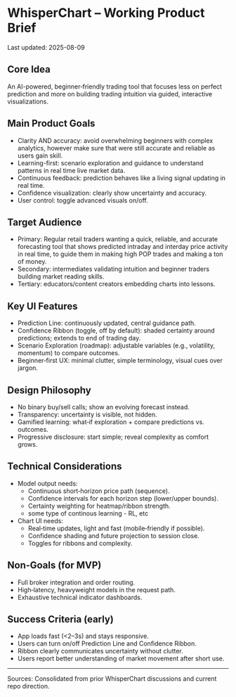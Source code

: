# WhisperChart – Working Product Brief

Last updated: 2025-08-09

## Core Idea
An AI-powered, beginner‑friendly trading tool that focuses less on perfect prediction and more on building trading intuition via guided, interactive visualizations.

## Main Product Goals
- Clarity AND accuracy: avoid overwhelming beginners with complex analytics, however make sure that were still accurate and reliable as users gain skill. 
- Learning-first: scenario exploration and guidance to understand patterns in real time live market data.
- Continuous feedback: prediction behaves like a living signal updating in real time.
- Confidence visualization: clearly show uncertainty and accuracy.
- User control: toggle advanced visuals on/off.

## Target Audience
- Primary: Regular retail traders wanting a quick, reliable, and accurate forecasting tool that shows predicted intraday and interday price activity in real time, to guide them in making high POP trades and making a ton of money.
- Secondary: intermediates validating intuition and beginner traders building market reading skills.
- Tertiary: educators/content creators embedding charts into lessons.

## Key UI Features
- Prediction Line: continuously updated, central guidance path.
- Confidence Ribbon (toggle, off by default): shaded certainty around predictions; extends to end of trading day.
- Scenario Exploration (roadmap): adjustable variables (e.g., volatility, momentum) to compare outcomes.
- Beginner‑first UX: minimal clutter, simple terminology, visual cues over jargon.

## Design Philosophy
- No binary buy/sell calls; show an evolving forecast instead.
- Transparency: uncertainty is visible, not hidden.
- Gamified learning: what‑if exploration + compare predictions vs. outcomes.
- Progressive disclosure: start simple; reveal complexity as comfort grows.

## Technical Considerations
- Model output needs:
  - Continuous short‑horizon price path (sequence).
  - Confidence intervals for each horizon step (lower/upper bounds).
  - Certainty weighting for heatmap/ribbon strength.
  - some type of continous learning - RL, etc
- Chart UI needs:
  - Real‑time updates, light and fast (mobile‑friendly if possible).
  - Confidence shading and future projection to session close.
  - Toggles for ribbons and complexity.

## Non‑Goals (for MVP)
- Full broker integration and order routing.
- High‑latency, heavyweight models in the request path.
- Exhaustive technical indicator dashboards.

## Success Criteria (early)
- App loads fast (<2–3s) and stays responsive.
- Users can turn on/off Prediction Line and Confidence Ribbon.
- Ribbon clearly communicates uncertainty without clutter.
- Users report better understanding of market movement after short use.

---

Sources: Consolidated from prior WhisperChart discussions and current repo direction.
